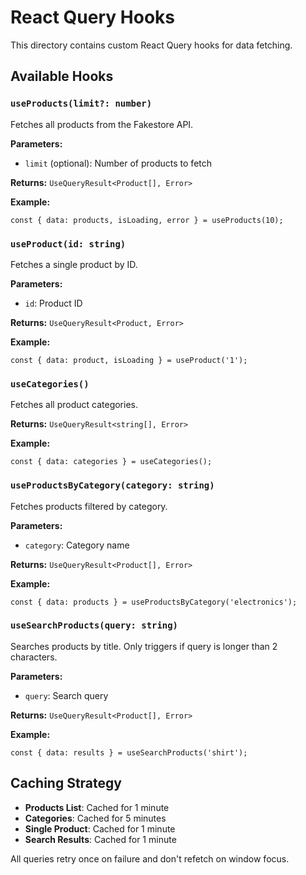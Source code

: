 # React Query Hooks

This directory contains custom React Query hooks for data fetching.

## Available Hooks

### `useProducts(limit?: number)`

Fetches all products from the Fakestore API.

**Parameters:**

- `limit` (optional): Number of products to fetch

**Returns:** `UseQueryResult<Product[], Error>`

**Example:**

```tsx
const { data: products, isLoading, error } = useProducts(10);
```

### `useProduct(id: string)`

Fetches a single product by ID.

**Parameters:**

- `id`: Product ID

**Returns:** `UseQueryResult<Product, Error>`

**Example:**

```tsx
const { data: product, isLoading } = useProduct('1');
```

### `useCategories()`

Fetches all product categories.

**Returns:** `UseQueryResult<string[], Error>`

**Example:**

```tsx
const { data: categories } = useCategories();
```

### `useProductsByCategory(category: string)`

Fetches products filtered by category.

**Parameters:**

- `category`: Category name

**Returns:** `UseQueryResult<Product[], Error>`

**Example:**

```tsx
const { data: products } = useProductsByCategory('electronics');
```

### `useSearchProducts(query: string)`

Searches products by title. Only triggers if query is longer than 2 characters.

**Parameters:**

- `query`: Search query

**Returns:** `UseQueryResult<Product[], Error>`

**Example:**

```tsx
const { data: results } = useSearchProducts('shirt');
```

## Caching Strategy

- **Products List**: Cached for 1 minute
- **Categories**: Cached for 5 minutes
- **Single Product**: Cached for 1 minute
- **Search Results**: Cached for 1 minute

All queries retry once on failure and don't refetch on window focus.
